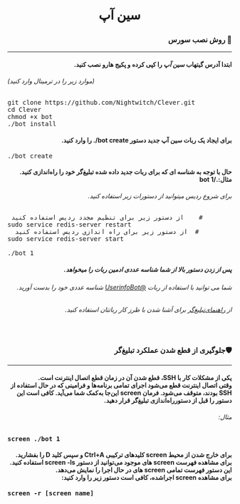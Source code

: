 
<h1><p align="center">سین آپ

<h3 align="right"> <strong> روش نصب سورس</strong> 🚀
</h3>
<hr>
<h4 dir="rtl">ابتدا آدرس گیتهاب <em>سین آپ</em> را کپی کرده و پکیج هارو  نصب کنید.</h4>
<h6>(موارد زیر را در ترمینال وارد کنید)</h6>
<pre>
<span>git clone https://github.com/Nightwitch/Clever.git</span>
<span>cd Clever</span>
<span>chmod +x bot</span>
<span>./bot install</span>
</pre>
<h4 dir="rtl"> برای ایجاد یک ربات سین آپ جدید دستور  <strong>bot create/.</strong> را وارد کنید.
</h4>
<pre>
<span>./bot create</span>
</pre>
<h4 dir="rtl">حال با توجه به شناسه ای که برای ربات جدید داده شده تبلیغ‌گر خود را راه‌اندازی کنید.
<br>مثال:./bot 1</h4>
<h6 dir="rtl"> برای شروع ردیس میتوانید از دستورات زیر استفاده کنید.</h6>
<pre>
<span> از دستور زیر برای تنظیم مجدد ردیس استفاده کنید    #</span>
<span>sudo service redis-server restart</span>
<span>  از دستور زیر برای راه اندازی ردیس استفاده کنید  #</span>
<span>sudo service redis-server start</span>
<span></span>
<span>./bot 1</span>
</pre>
<h5 dir="rtl"> پس از زدن دستور بالا از شما شناسه عددی ادمین ربات را میخواهد.
<h6 dir="rtl"> شما می توانید با استفاده از ربات <a href="https://telegram.me/userinfobot">@UserinfoBot</a> شناسه عددی خود را بدست آورید.</h6>
<h6 dir="rtl">از <a href="#help">راهنمای‌تبلیغ‌گر</a> برای آشنا شدن با طرز کار رباتتان استفاده کنید.</h6>
<br>
<h3 align="right"><strong>جلوگیری از قطع شدن عملکرد تبلیغ‌گر</strong>🛡
<hr>
<h4 dir="rtl">یکی از مشکلات کار با SSH، قطع شدن آن در زمان قطع اتصال اینترنت است.<br>وقتی اتصال اینترنت قطع می‌شود اجرای تمامی برنامه‌ها و فرامینی که در حال استفاده از SSH بودند، متوقف می‌شود. فرمان screen این‌جا به‌کمک شما می‌آید. کافی است این دستور را قبل از دستورراه‌اندازی تبلیغ‌گر قرار دهید.</h4>
<h6 dir="rtl">مثال:</h6>
<pre>
<span><strong>screen ./bot 1</strong></span>
</pre>
<h4 dir="rtl">برای خارج شدن از محیط screen کلید‌های ترکیبی Ctrl+A و سپس کلید D را بفشارید.<br>برای مشاهده فهرست screen های موجود می‌توانید از دستور<strong>  screen -ls  </strong>  استفاده کنید.<br>این دستور فهرست تمامی screen های در حال اجرا را نمایش می‌دهد.<br>برای مشاهده screen اجرا‌شده، کافی است دستور زیر را وارد کنید:</h4>
<pre>
<span><strong>screen -r [screen name]</strong></span>
</pre>


